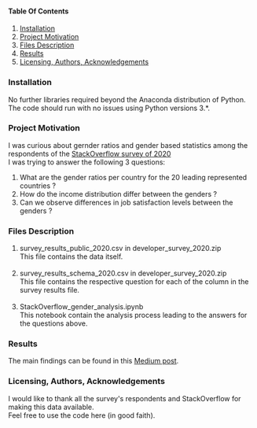 #### Table Of Contents

1. [Installation](#Installation)
2. [Project Motivation](#Project-Motivation)
3. [Files Description](#Files-Description)
4. [Results](#Results)
5. [Licensing, Authors, Acknowledgements](#Licensing,-Authors,-Acknowledgements)

### Installation
No further libraries required beyond the Anaconda distribution of Python.<br> 
The code should run with no issues using Python versions 3.*.

### Project Motivation
I was curious about gernder ratios and gender based statistics among the respondents of the [StackOverflow survey of 2020](https://insights.stackoverflow.com/survey)<br>
I was trying to answer the following 3 questions:<br>
1. What are the gender ratios per country for the 20 leading represented countries ?
2. How do the income distribution differ between the genders ?
3. Can we observe differences in job satisfaction levels between the genders ?

### Files Description
1. survey_results_public_2020.csv in developer_survey_2020.zip<br>
This file contains the data itself.<br><br>
2. survey_results_schema_2020.csv in developer_survey_2020.zip<br>
This file contains the respective question for each of the column in the survey results file.<br><br>
3. StackOverflow_gender_analysis.ipynb<br>
This notebook contain the analysis process leading to the answers for the questions above.

### Results
The main findings can be found in this [Medium post](https://aviak.medium.com/developers-gender-ratios-you-may-be-in-for-a-surprise-1fbec813944b).

### Licensing, Authors, Acknowledgements
I would like to thank all the survey's respondents and StackOverflow for making this data available.<br>
Feel free to use the code here (in good faith).
